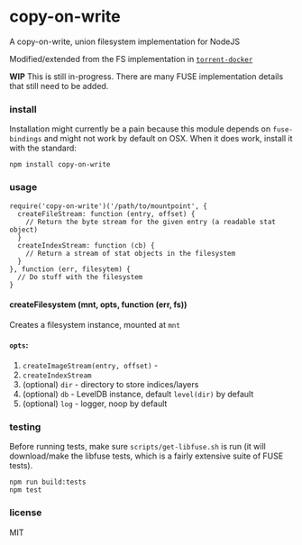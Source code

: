 # copy-on-write
A copy-on-write, union filesystem implementation for NodeJS

Modified/extended from the FS implementation in [`torrent-docker`](https://github.com/mafintosh/torrent-docker)

**WIP** This is still in-progress. There are many FUSE implementation details that still need to
be added.

### install
Installation might currently be a pain because this module depends on `fuse-bindings` and might not
work by default on OSX. When it does work, install it with the standard:
```
npm install copy-on-write
```

### usage
```
require('copy-on-write')('/path/to/mountpoint', {
  createFileStream: function (entry, offset) {
    // Return the byte stream for the given entry (a readable stat object)
  }
  createIndexStream: function (cb) {
    // Return a stream of stat objects in the filesystem
  }
}, function (err, filesytem) {
  // Do stuff with the filesystem
}
```
#### createFilesystem (mnt, opts, function (err, fs))
Creates a filesystem instance, mounted at `mnt`
#### `opts`:
  1. `createImageStream(entry, offset)` - 
  2. `createIndexStream`
  3. (optional) `dir` - directory to store indices/layers
  3. (optional) `db` - LevelDB instance, default `level(dir)` by default
  4. (optional) `log` - logger, noop by default

### testing
Before running tests, make sure `scripts/get-libfuse.sh` is run (it will download/make the
libfuse tests, which is a fairly extensive suite of FUSE tests).
```
npm run build:tests
npm test
```

### license
MIT
